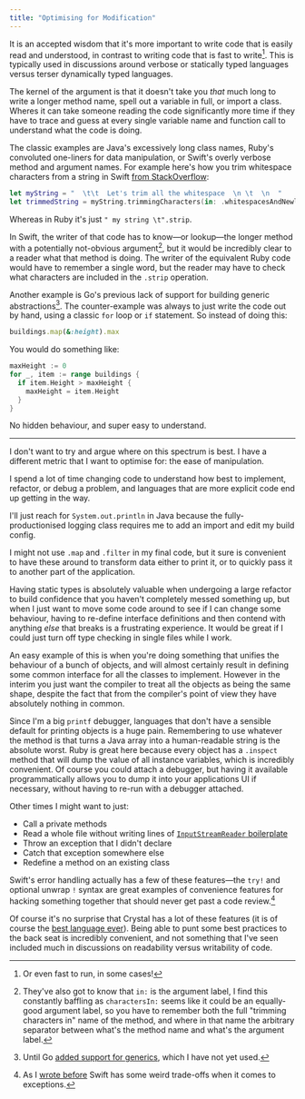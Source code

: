 ```yaml
---
title: "Optimising for Modification"
---
```


It is an accepted wisdom that it's more important to write code that is easily read and understood, in contrast to writing code that is fast to write[^run-fast]. This is typically used in discussions around verbose or statically typed languages versus terser dynamically typed languages.

[^run-fast]: Or even fast to run, in some cases!

The kernel of the argument is that it doesn't take you _that_ much long to write a longer method name, spell out a variable in full, or import a class. Wheres it can take someone reading the code significantly more time if they have to trace and guess at every single variable name and function call to understand what the code is doing.

The classic examples are Java's excessively long class names, Ruby's convoluted one-liners for data manipulation, or Swift's overly verbose method and argument names. For example here's how you trim whitespace characters from a string in Swift [from StackOverflow](https://stackoverflow.com/questions/26797739/does-swift-have-a-trim-method-on-string):

```swift
let myString = "  \t\t  Let's trim all the whitespace  \n \t  \n  "
let trimmedString = myString.trimmingCharacters(in: .whitespacesAndNewlines)
```

Whereas in Ruby it's just `" my string \t".strip`.

In Swift, the writer of that code has to know—or lookup—the longer method with a potentially not-obvious argument[^argument-labels], but it would be incredibly clear to a reader what that method is doing. The writer of the equivalent Ruby code would have to remember a single word, but the reader may have to check what characters are included in the `.strip` operation.

[^argument-labels]: They've also got to know that `in:` is the argument label, I find this constantly baffling as `charactersIn:` seems like it could be an equally-good argument label, so you have to remember both the full "trimming characters in" name of the method, and where in that name the arbitrary separator between what's the method name and what's the argument label.

Another example is Go's previous lack of support for building generic abstractions[^generics]. The counter-example was always to just write the code out by hand, using a classic `for` loop or `if` statement. So instead of doing this:

```ruby
buildings.map(&:height).max
```

You would do something like:

```go
maxHeight := 0
for _, item := range buildings {
  if item.Height > maxHeight {
    maxHeight = item.Height
  }
}
```

[^generics]: Until Go [added support for generics](https://go.dev/doc/tutorial/generics), which I have not yet used.

No hidden behaviour, and super easy to understand.

---

I don't want to try and argue where on this spectrum is best. I have a different metric that I want to optimise for: the ease of manipulation.

I spend a lot of time changing code to understand how best to implement, refactor, or debug a problem, and languages that are more explicit code end up getting in the way.

I'll just reach for `System.out.println` in Java because the fully-productionised logging class requires me to add an import and edit my build config.

I might not use `.map` and `.filter` in my final code, but it sure is convenient to have these around to transform data either to print it, or to quickly pass it to another part of the application.

Having static types is absolutely valuable when undergoing a large refactor to build confidence that you haven't completely messed something up, but when I just want to move some code around to see if I can change some behaviour, having to re-define interface definitions and then contend with anything _else_ that breaks is a frustrating experience. It would be great if I could just turn off type checking in single files while I work.

An easy example of this is when you're doing something that unifies the behaviour of a bunch of objects, and will almost certainly result in defining some common interface for all the classes to implement. However in the interim you just want the compiler to treat all the objects as being the same shape, despite the fact that from the compiler's point of view they have absolutely nothing in common.

Since I'm a big `printf` debugger, languages that don't have a sensible default for printing objects is a huge pain. Remembering to use whatever the method is that turns a Java array into a human-readable string is the absolute worst. Ruby is great here because every object has a `.inspect` method that will dump the value of all instance variables, which is incredibly convenient. Of course you could attach a debugger, but having it available programmatically allows you to dump it into your applications UI if necessary, without having to re-run with a debugger attached.

Other times I might want to just:

- Call a private methods
- Read a whole file without writing lines of [`InputStreamReader` boilerplate](https://stackoverflow.com/questions/2049380/reading-a-text-file-in-java)
- Throw an exception that I didn't declare
- Catch that exception somewhere else
- Redefine a method on an existing class

Swift's error handling actually has a few of these features—the `try!` and optional unwrap `!` syntax are great examples of convenience features for hacking something together that should never get past a code review.[^swift-no-fail]

[^swift-no-fail]: As I [wrote before](/2023/10/31/how-i-learned-to-stop-worrying-and-love-concurrency/) Swift has some weird trade-offs when it comes to exceptions.

Of course it's no surprise that Crystal has a lot of these features (it is of course the [best language ever](/2023/06/24/why-crystal-is-the-best-language-ever/)). Being able to punt some best practices to the back seat is incredibly convenient, and not something that I've seen included much in discussions on readability versus writability of code.
